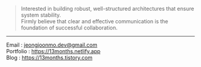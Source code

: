 > Interested in building robust, well-structured architectures
> that ensure system stability.  
> Firmly believe that clear and effective communication
> is the foundation of successful collaboration.

---

Email     : jeongjoonmo.dev@gmail.com  
Portfolio : https://13months.netlify.app  
Blog      : https://13months.tistory.com
